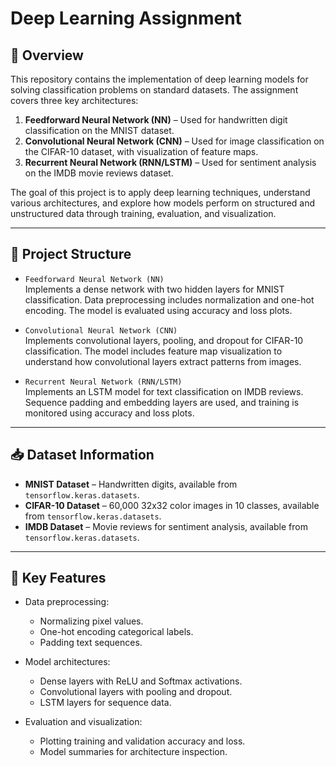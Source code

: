 # Deep Learning Assignment

## 📘 Overview

This repository contains the implementation of deep learning models for solving classification problems on standard datasets. The assignment covers three key architectures:

1. **Feedforward Neural Network (NN)** – Used for handwritten digit classification on the MNIST dataset.
2. **Convolutional Neural Network (CNN)** – Used for image classification on the CIFAR-10 dataset, with visualization of feature maps.
3. **Recurrent Neural Network (RNN/LSTM)** – Used for sentiment analysis on the IMDB movie reviews dataset.

The goal of this project is to apply deep learning techniques, understand various architectures, and explore how models perform on structured and unstructured data through training, evaluation, and visualization.

---

## 📂 Project Structure

- `Feedforward Neural Network (NN)`  
  Implements a dense network with two hidden layers for MNIST classification. Data preprocessing includes normalization and one-hot encoding. The model is evaluated using accuracy and loss plots.

- `Convolutional Neural Network (CNN)`  
  Implements convolutional layers, pooling, and dropout for CIFAR-10 classification. The model includes feature map visualization to understand how convolutional layers extract patterns from images.

- `Recurrent Neural Network (RNN/LSTM)`  
  Implements an LSTM model for text classification on IMDB reviews. Sequence padding and embedding layers are used, and training is monitored using accuracy and loss plots.

---

## 📥 Dataset Information

- **MNIST Dataset** – Handwritten digits, available from `tensorflow.keras.datasets`.
- **CIFAR-10 Dataset** – 60,000 32x32 color images in 10 classes, available from `tensorflow.keras.datasets`.
- **IMDB Dataset** – Movie reviews for sentiment analysis, available from `tensorflow.keras.datasets`.

---

## 🔢 Key Features

- Data preprocessing:
  - Normalizing pixel values.
  - One-hot encoding categorical labels.
  - Padding text sequences.

- Model architectures:
  - Dense layers with ReLU and Softmax activations.
  - Convolutional layers with pooling and dropout.
  - LSTM layers for sequence data.

- Evaluation and visualization:
  - Plotting training and validation accuracy and loss.
  - Model summaries for architecture inspection.
